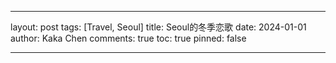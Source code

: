 ---

layout: post
tags: [Travel, Seoul]
title: Seoul的冬季恋歌
date: 2024-01-01
author: Kaka Chen
comments: true
toc: true
pinned: false

---
